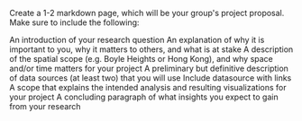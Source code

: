 Create a 1-2 markdown page, which will be your group's project proposal. Make sure to include the following:

An introduction of your research question
An explanation of why it is important to you, why it matters to others, and what is at stake
A description of the spatial scope (e.g. Boyle Heights or Hong Kong), and why space and/or time matters for your project
A preliminary but definitive description of data sources (at least two) that you will use
Include datasource with links
A scope that explains the intended analysis and resulting visualizations for your project
A concluding paragraph of what insights you expect to gain from your research
